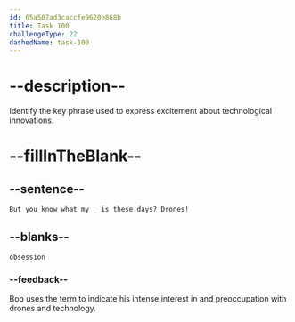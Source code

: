 ```yaml
---
id: 65a507ad3caccfe9620e868b
title: Task 100
challengeType: 22
dashedName: task-100
---
```


# --description--

Identify the key phrase used to express excitement about technological innovations.

# --fillInTheBlank--

## --sentence--

`But you know what my _ is these days? Drones!`

## --blanks--

`obsession`

### --feedback--

Bob uses the term to indicate his intense interest in and preoccupation with drones and technology.
